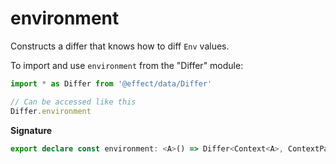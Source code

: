 # environment

Constructs a differ that knows how to diff `Env` values.

To import and use `environment` from the "Differ" module:

```ts
import * as Differ from '@effect/data/Differ'

// Can be accessed like this
Differ.environment
```

**Signature**

```ts
export declare const environment: <A>() => Differ<Context<A>, ContextPatch<A, A>>
```
